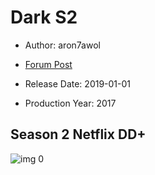 # Dark S2

* Author: aron7awol

* [Forum Post](https://www.avsforum.com/threads/bass-eq-for-filtered-movies.2995212/post-58220820)

* Release Date: 2019-01-01
* Production Year: 2017

## Season 2 Netflix DD+

![img 0](https://i.imgur.com/9kBcufy.jpg)

